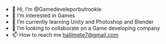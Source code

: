 - 👋 Hi, I’m @Gamedeveleporbutrookie
- 👀 I’m interested in Games
- 🌱 I’m currently learning Unity and Photoshop and Blender
- 💞️ I’m looking to collaborate on a Game developing company
- 📫 How to reach me halilmete7@gmail.com

<!---
Gamedeveleporbutrookie/Gamedeveleporbutrookie is a ✨ special ✨ repository because its `README.md` (this file) appears on your GitHub profile.
You can click the Preview link to take a look at your changes.
--->

